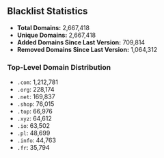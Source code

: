 ## Blacklist Statistics

- **Total Domains:** 2,667,418
- **Unique Domains:** 2,667,418
- **Added Domains Since Last Version:** 709,814
- **Removed Domains Since Last Version:** 1,064,312

### Top-Level Domain Distribution

-  `.com`: 1,212,781
-  `.org`: 228,174
-  `.net`: 169,837
-  `.shop`: 76,015
-  `.top`: 66,976
-  `.xyz`: 64,612
-  `.io`: 63,502
-  `.pl`: 48,699
-  `.info`: 44,763
-  `.fr`: 35,794
